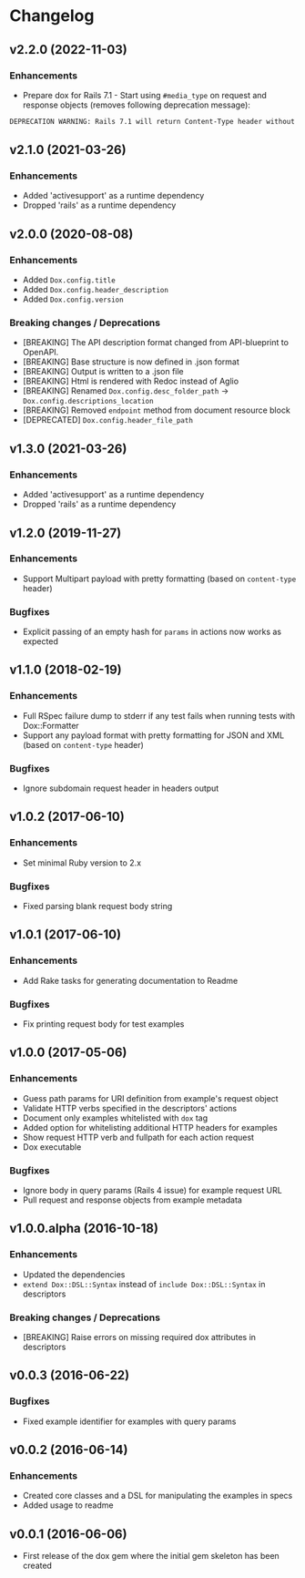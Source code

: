 # Changelog

## v2.2.0 (2022-11-03)

### Enhancements

- Prepare dox for Rails 7.1 - Start using `#media_type` on request and response objects (removes following deprecation message):

```bash
DEPRECATION WARNING: Rails 7.1 will return Content-Type header without modification. If you want just the MIME type, please use `#media_type` instead.
```

## v2.1.0 (2021-03-26)

### Enhancements

- Added 'activesupport' as a runtime dependency
- Dropped 'rails' as a runtime dependency


## v2.0.0 (2020-08-08)

### Enhancements

- Added `Dox.config.title`
- Added `Dox.config.header_description`
- Added `Dox.config.version`


### Breaking changes / Deprecations

- [BREAKING] The API description format changed from API-blueprint to OpenAPI.
- [BREAKING] Base structure is now defined in .json format
- [BREAKING] Output is written to a .json file
- [BREAKING] Html is rendered with Redoc instead of Aglio
- [BREAKING] Renamed `Dox.config.desc_folder_path` -> `Dox.config.descriptions_location`
- [BREAKING] Removed `endpoint` method from document resource block
- [DEPRECATED] `Dox.config.header_file_path`


## v1.3.0 (2021-03-26)

### Enhancements

- Added 'activesupport' as a runtime dependency
- Dropped 'rails' as a runtime dependency


## v1.2.0 (2019-11-27)

### Enhancements

- Support Multipart payload with pretty formatting (based on `content-type` header)


### Bugfixes

- Explicit passing of an empty hash for `params` in actions now works as expected


## v1.1.0 (2018-02-19)

### Enhancements

- Full RSpec failure dump to stderr if any test fails when running tests with Dox::Formatter
- Support any payload format with pretty formatting for JSON and XML (based on `content-type` header)


### Bugfixes

- Ignore subdomain request header in headers output


## v1.0.2 (2017-06-10)

### Enhancements

- Set minimal Ruby version to 2.x


### Bugfixes

- Fixed parsing blank request body string


## v1.0.1 (2017-06-10)

### Enhancements

- Add Rake tasks for generating documentation to Readme


### Bugfixes

- Fix printing request body for test examples


## v1.0.0 (2017-05-06)

### Enhancements

- Guess path params for URI definition from example's request object
- Validate HTTP verbs specified in the descriptors' actions
- Document only examples whitelisted with `dox` tag
- Added option for whitelisting additional HTTP headers for examples
- Show request HTTP verb and fullpath for each action request
- Dox executable


### Bugfixes

- Ignore body in query params (Rails 4 issue) for example request URL
- Pull request and response objects from example metadata


## v1.0.0.alpha (2016-10-18)

### Enhancements

- Updated the dependencies
- `extend Dox::DSL::Syntax` instead of `include Dox::DSL::Syntax` in descriptors


### Breaking changes / Deprecations

- [BREAKING] Raise errors on missing required dox attributes in descriptors


## v0.0.3 (2016-06-22)

### Bugfixes

- Fixed example identifier for examples with query params


## v0.0.2 (2016-06-14)

### Enhancements

- Created core classes and a DSL for manipulating the examples in specs
- Added usage to readme


## v0.0.1 (2016-06-06)

- First release of the dox gem where the initial gem skeleton has been created
